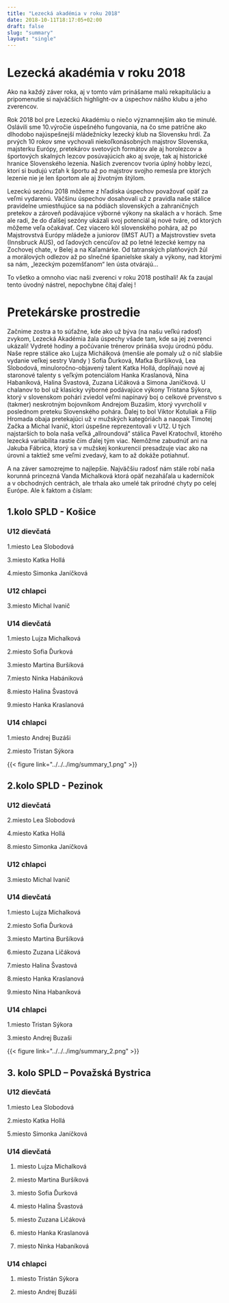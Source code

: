 ```yaml
---
title: "Lezecká akadémia v roku 2018"
date: 2018-10-11T18:17:05+02:00
draft: false 
slug: "summary"
layout: "single"
---
```

# Lezecká akadémia v roku 2018

Ako na každý záver roka, aj v tomto vám prinášame malú rekapituláciu a pripomenutie si najväčších highlight-ov a úspechov nášho klubu a jeho zverencov.

Rok 2018 bol pre Lezeckú Akadémiu o niečo významnejším ako tie minulé. 
Oslávili sme 10.výročie úspešného fungovania, na čo sme patrične ako dlhodobo najúspešnejší mládežnícky lezecký klub na Slovensku hrdí. Za  prvých 10 rokov sme vychovali niekoľkonásobných majstrov Slovenska, majsterku Európy, pretekárov svetových formátov ale aj  horolezcov a športových skalných lezcov posúvajúcich ako aj svoje, tak aj historické hranice Slovenského lezenia. Našich zverencov tvoria úplný hobby lezci, ktorí si budujú vzťah k športu až po majstrov svojho remesla pre ktorých lezenie nie je len športom ale aj životným štýlom.    

Lezeckú sezónu 2018 môžeme z hľadiska úspechov považovať opäť za veľmi vydarenú. Väčšinu úspechov dosahovali už z pravidla naše stálice pravidelne umiestňujúce sa na pódiách slovenských a zahraničných pretekov a zároveň podávajúce výborné výkony na skalách a v horách. Sme ale radi, že do ďalšej sezóny ukázali svoj potenciál aj nové tváre, od ktorých môžeme veľa očakávať. Cez viacero kôl slovenského pohára, až po Majstrovstvá Európy mládeže a juniorov (IMST AUT) a Majstrovstiev sveta  (Innsbruck AUS), od ľadových cencúľov až po letné lezecké kempy na Zochovej chate, v Belej a na Kaľamárke. Od tatranských platňových žúl a morálových odlezov až po slnečné španielske skaly a výkony, nad ktorými sa nám, „lezeckým pozemšťanom“ len ústa otvárajú… 

To všetko a omnoho viac naši zverenci v roku 2018 postíhali! 
Ak ťa zaujal tento úvodný nástrel, nepochybne čítaj ďalej ! 

# Pretekárske prostredie 
Začnime zostra a to súťažne, kde ako už býva (na našu veľkú radosť) zvykom, Lezecká Akadémia žala úspechy všade tam, kde sa jej zverenci ukázali! Vydreté hodiny a počúvanie trénerov prináša svoju úrodnú pôdu. Naše repre stálice ako Lujza Michálková (menšie ale pomaly už o nič slabšie vydanie veľkej sestry Vandy ) Sofia Ďurková, Maťka Buršíková, Lea Slobodová, minuloročno-objavený talent Katka Hollá, dopĺňajú nové aj staronové talenty s veľkým potenciálom Hanka Kraslanová, Nina Habaníková, Halina Švastová, Zuzana Ličáková a Simona Janíčková. U chalanov to bol už klasicky výborné podávajúce výkony Tristana Sýkora, ktorý v slovenskom pohári zviedol veľmi napínavý boj o celkové prvenstvo s (takmer) neskrotným bojovníkom Andrejom Buzašim, ktorý vyvrcholil v poslednom preteku Slovenského pohára. Ďalej to bol Viktor Kotuliak a Filip Hromada obaja pretekajúci už v mužských kategóriách a naopak Timotej Začka a Michal Ivanič, ktorí úspešne reprezentovali v U12. U tých najstarších to bola naša veľká „allroundová“ stálica Pavel Kratochvíl, ktorého lezecká variabilita rastie čím ďalej tým viac. Nemôžme zabudnúť ani na Jakuba Fábrica, ktorý sa v mužskej konkurencií presadzuje viac ako na úrovni a taktiež sme veľmi zvedavý, kam to až dokáže potiahnuť. 

A na záver samozrejme to najlepšie. Najväčšiu radosť nám stále robí naša korunná princezná Vanda Michalková ktorá opäť nezaháľala u kaderníčok a v obchodných centrách, ale trhala ako umelé tak prírodné chyty po celej Európe. Ale k faktom a číslam:

## 1.kolo SPLD - Košice

### U12 dievčatá 
1.miesto Lea Slobodová

3.miesto Katka Hollá

4.miesto Simonka Janíčková

### U12 chlapci

3.miesto Michal Ivanič

### U14 dievčatá

1.miesto Lujza Michalková

2.miesto Sofia Ďurková

3.miesto Martina Buršíková

7.miesto Ninka Habániková 

8.miesto Halina Švastová 

9.miesto Hanka Kraslanová 

### U14 chlapci

1.miesto Andrej Buzáši

2.miesto Tristan Sýkora

{{< figure link="../../../img/summary_1.png" >}}

## 2.kolo SPLD - Pezinok

### U12 dievčatá 

2.miesto Lea Slobodová

4.miesto Katka Hollá

8.miesto Simonka Janíčková

### U12 chlapci

3.miesto Michal Ivanič

### U14 dievčatá 

1.miesto Lujza Michalková

2.miesto Sofia Ďurková

3.miesto Martina Buršíková

6.miesto Zuzana Ličáková

7.miesto Halina Švastová 

8.miesto Hanka Kraslanová 

9.miesto Nina Habaníková

### U14 chlapci

1.miesto Tristan Sýkora

3.miesto Andrej Buzaši

{{< figure link="../../../img/summary_2.png" >}}

## 3. kolo SPLD – Považská Bystrica

### U12 dievčatá 

1.miesto Lea Slobodová

2.miesto Katka Hollá

5.miesto Simonka Janíčková

### U14 dievčatá
1.  miesto Lujza Michalková

2.  miesto Martina Buršíková

3.  miesto Sofia Ďurková

6.  miesto Halina Švastová

7.  miesto Zuzana Ličáková 

8.  miesto Hanka Kraslanová

9.  miesto Ninka Habaníková 

### U14 chlapci
1.  miesto Tristán Sýkora

2.  miesto Andrej Buzáši





